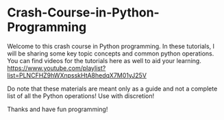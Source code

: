 # Crash-Course-in-Python-Programming

Welcome to this crash course in Python programming. In these tutorials, I will be sharing some key topic concepts and common python operations. You can find videos for the tutorials here as well to aid your learning. 
https://www.youtube.com/playlist?list=PLNCFHZ9hWXnpsskHtA8hedqX7M01yJ25V

Do note that these materials are meant only as a guide and not a complete list of all the Python operations!
Use with discretion!

Thanks and have fun programming!
